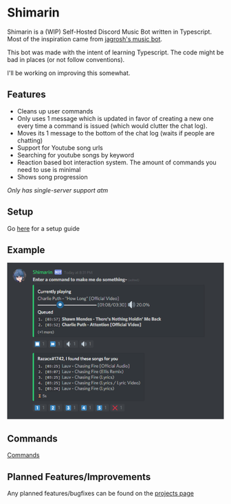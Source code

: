 # Shimarin

Shimarin is a (WIP) Self-Hosted Discord Music Bot written in Typescript.  
Most of the inspiration came from [jagrosh's music bot](https://github.com/jagrosh/MusicBot).  

This bot was made with the intent of learning Typescript. The code might be bad in places (or not follow conventions).  

I'll be working on improving this somewhat.

## Features

- Cleans up user commands
- Only uses 1 message which is updated in favor of creating a new one every time a command is issued (which would clutter the chat log).
- Moves its 1 message to the bottom of the chat log (waits if people are chatting)
- Support for Youtube song urls
- Searching for youtube songs by keyword
- Reaction based bot interaction system. The amount of commands you need to use is minimal
- Shows song progression

*Only has single-server support atm*

## Setup

Go [here](./md/setup-guide.md) for a setup guide

## Example

![](./md/img/shimarin-example.PNG)

## Commands

[Commands](./md/commands.md)

## Planned Features/Improvements

Any planned features/bugfixes can be found on the [projects page](https://github.com/Razacx/Shimarin/projects)
